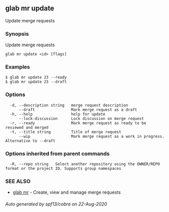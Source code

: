 ## glab mr update

Update merge requests

### Synopsis

Update merge requests

```
glab mr update <id> [flags]
```

### Examples

```
$ glab mr update 23 --ready
$ glab mr update 23 --draft

```

### Options

```
  -d, --description string   merge request description
      --draft                Mark merge request as a draft
  -h, --help                 help for update
      --lock-discussion      Lock discussion on merge request
  -r, --ready                Mark merge request as ready to be reviewed and merged
  -t, --title string         Title of merge request
      --wip                  Mark merge request as a work in progress. Alternative to --draft
```

### Options inherited from parent commands

```
  -R, --repo string   Select another repository using the OWNER/REPO format or the project ID. Supports group namespaces
```

### SEE ALSO

* [glab mr](glab_mr.md)	 - Create, view and manage merge requests

###### Auto generated by spf13/cobra on 22-Aug-2020
